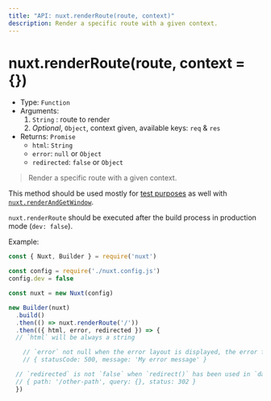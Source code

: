 ```yaml
---
title: "API: nuxt.renderRoute(route, context)"
description: Render a specific route with a given context.
---
```


# nuxt.renderRoute(route, context = {})

- Type: `Function`
- Arguments:
  1. `String` : route to render
  2. *Optional*, `Object`, context given, available keys: `req` & `res`
- Returns: `Promise`
  - `html`: `String`
  - `error`: `null` or `Object`
  - `redirected`: `false` or `Object`

> Render a specific route with a given context.

This method should be used mostly for [test purposes](/guide/development-tools#end-to-end-testing) as well with [`nuxt.renderAndGetWindow`](/api/nuxt-render-and-get-window).

<div class="Alert Alert--orange">

`nuxt.renderRoute` should be executed after the build process in production mode (`dev: false`).

</div>

Example:

```js
const { Nuxt, Builder } = require('nuxt')

const config = require('./nuxt.config.js')
config.dev = false

const nuxt = new Nuxt(config)

new Builder(nuxt)
  .build()
  .then(() => nuxt.renderRoute('/'))
  .then(({ html, error, redirected }) => {
  // `html` will be always a string

    // `error` not null when the error layout is displayed, the error format is:
    // { statusCode: 500, message: 'My error message' }

  // `redirected` is not `false` when `redirect()` has been used in `data()` or `fetch()`
  // { path: '/other-path', query: {}, status: 302 }
  })
```
